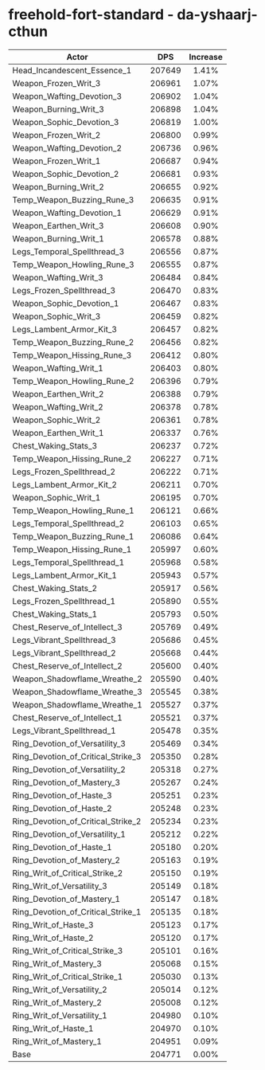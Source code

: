 # freehold-fort-standard - da-yshaarj-cthun
| Actor | DPS | Increase |
|---|:---:|:---:|
|Head_Incandescent_Essence_1|207649|1.41%|
|Weapon_Frozen_Writ_3|206961|1.07%|
|Weapon_Wafting_Devotion_3|206902|1.04%|
|Weapon_Burning_Writ_3|206898|1.04%|
|Weapon_Sophic_Devotion_3|206819|1.00%|
|Weapon_Frozen_Writ_2|206800|0.99%|
|Weapon_Wafting_Devotion_2|206736|0.96%|
|Weapon_Frozen_Writ_1|206687|0.94%|
|Weapon_Sophic_Devotion_2|206681|0.93%|
|Weapon_Burning_Writ_2|206655|0.92%|
|Temp_Weapon_Buzzing_Rune_3|206635|0.91%|
|Weapon_Wafting_Devotion_1|206629|0.91%|
|Weapon_Earthen_Writ_3|206608|0.90%|
|Weapon_Burning_Writ_1|206578|0.88%|
|Legs_Temporal_Spellthread_3|206556|0.87%|
|Temp_Weapon_Howling_Rune_3|206555|0.87%|
|Weapon_Wafting_Writ_3|206484|0.84%|
|Legs_Frozen_Spellthread_3|206470|0.83%|
|Weapon_Sophic_Devotion_1|206467|0.83%|
|Weapon_Sophic_Writ_3|206459|0.82%|
|Legs_Lambent_Armor_Kit_3|206457|0.82%|
|Temp_Weapon_Buzzing_Rune_2|206456|0.82%|
|Temp_Weapon_Hissing_Rune_3|206412|0.80%|
|Weapon_Wafting_Writ_1|206403|0.80%|
|Temp_Weapon_Howling_Rune_2|206396|0.79%|
|Weapon_Earthen_Writ_2|206388|0.79%|
|Weapon_Wafting_Writ_2|206378|0.78%|
|Weapon_Sophic_Writ_2|206361|0.78%|
|Weapon_Earthen_Writ_1|206337|0.76%|
|Chest_Waking_Stats_3|206237|0.72%|
|Temp_Weapon_Hissing_Rune_2|206227|0.71%|
|Legs_Frozen_Spellthread_2|206222|0.71%|
|Legs_Lambent_Armor_Kit_2|206211|0.70%|
|Weapon_Sophic_Writ_1|206195|0.70%|
|Temp_Weapon_Howling_Rune_1|206121|0.66%|
|Legs_Temporal_Spellthread_2|206103|0.65%|
|Temp_Weapon_Buzzing_Rune_1|206086|0.64%|
|Temp_Weapon_Hissing_Rune_1|205997|0.60%|
|Legs_Temporal_Spellthread_1|205968|0.58%|
|Legs_Lambent_Armor_Kit_1|205943|0.57%|
|Chest_Waking_Stats_2|205917|0.56%|
|Legs_Frozen_Spellthread_1|205890|0.55%|
|Chest_Waking_Stats_1|205793|0.50%|
|Chest_Reserve_of_Intellect_3|205769|0.49%|
|Legs_Vibrant_Spellthread_3|205686|0.45%|
|Legs_Vibrant_Spellthread_2|205668|0.44%|
|Chest_Reserve_of_Intellect_2|205600|0.40%|
|Weapon_Shadowflame_Wreathe_2|205590|0.40%|
|Weapon_Shadowflame_Wreathe_3|205545|0.38%|
|Weapon_Shadowflame_Wreathe_1|205527|0.37%|
|Chest_Reserve_of_Intellect_1|205521|0.37%|
|Legs_Vibrant_Spellthread_1|205478|0.35%|
|Ring_Devotion_of_Versatility_3|205469|0.34%|
|Ring_Devotion_of_Critical_Strike_3|205350|0.28%|
|Ring_Devotion_of_Versatility_2|205318|0.27%|
|Ring_Devotion_of_Mastery_3|205267|0.24%|
|Ring_Devotion_of_Haste_3|205251|0.23%|
|Ring_Devotion_of_Haste_2|205248|0.23%|
|Ring_Devotion_of_Critical_Strike_2|205234|0.23%|
|Ring_Devotion_of_Versatility_1|205212|0.22%|
|Ring_Devotion_of_Haste_1|205180|0.20%|
|Ring_Devotion_of_Mastery_2|205163|0.19%|
|Ring_Writ_of_Critical_Strike_2|205150|0.19%|
|Ring_Writ_of_Versatility_3|205149|0.18%|
|Ring_Devotion_of_Mastery_1|205147|0.18%|
|Ring_Devotion_of_Critical_Strike_1|205135|0.18%|
|Ring_Writ_of_Haste_3|205123|0.17%|
|Ring_Writ_of_Haste_2|205120|0.17%|
|Ring_Writ_of_Critical_Strike_3|205101|0.16%|
|Ring_Writ_of_Mastery_3|205068|0.15%|
|Ring_Writ_of_Critical_Strike_1|205030|0.13%|
|Ring_Writ_of_Versatility_2|205014|0.12%|
|Ring_Writ_of_Mastery_2|205008|0.12%|
|Ring_Writ_of_Versatility_1|204980|0.10%|
|Ring_Writ_of_Haste_1|204970|0.10%|
|Ring_Writ_of_Mastery_1|204951|0.09%|
|Base|204771|0.00%|
